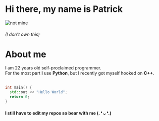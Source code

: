 
# Hi there, my name is Patrick

![not mine](https://c.tenor.com/RRhijk6pHAoAAAAd/good-morning.gif)
###### (I don't own this)


# About me

I am 22 years old self-proclaimed programmer.
<br/>
For the most part I use __Python__, but I recently got myself hooked on __C++__.
<br/>
<br/>



```cpp
int main() {
  std::out << "Hello World";
  return 0;
}
```

#### I still have to edit my repos so bear with me (. ❛ ᴗ ❛.)
